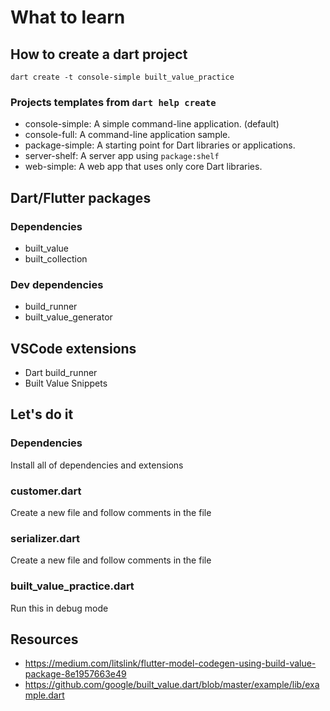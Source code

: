 
# What to learn

## How to create a dart project
`dart create -t console-simple built_value_practice`

### Projects templates from `dart help create`
* console-simple: A simple command-line application. (default)
* console-full: A command-line application sample.
* package-simple: A starting point for Dart libraries or applications.
* server-shelf: A server app using `package:shelf`
* web-simple: A web app that uses only core Dart libraries.

## Dart/Flutter packages

### Dependencies
* built_value
* built_collection

### Dev dependencies
* build_runner
* built_value_generator

## VSCode extensions
* Dart build_runner
* Built Value Snippets

## Let's do it

### Dependencies

Install all of dependencies and extensions

### customer.dart

Create a new file and follow comments in the file

### serializer.dart

Create a new file and follow comments in the file

### built_value_practice.dart

Run this in debug mode

## Resources
* https://medium.com/litslink/flutter-model-codegen-using-build-value-package-8e1957663e49
* https://github.com/google/built_value.dart/blob/master/example/lib/example.dart